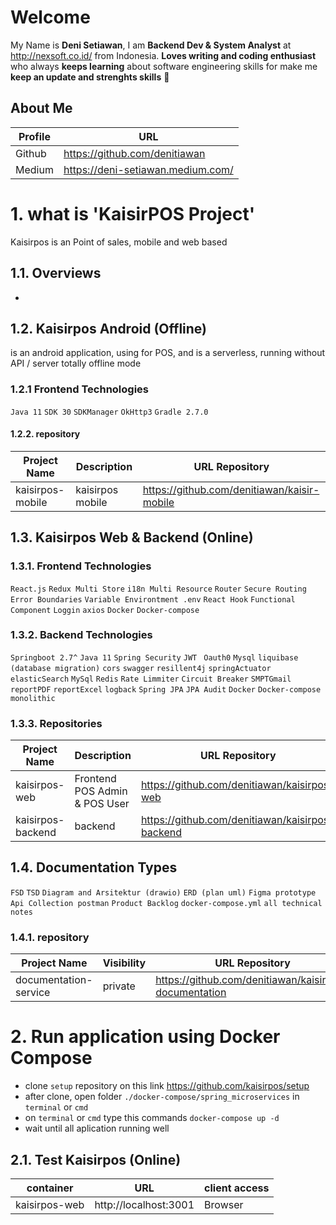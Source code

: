# Welcome 

My Name is **Deni Setiawan**, I am **Backend Dev & System Analyst** at http://nexsoft.co.id/ from Indonesia.
**Loves writing and coding enthusiast** who always **keeps learning** about software engineering skills for make me **keep an update and strenghts skills** 🚀


## About Me
| Profile     | URL                                                          | 
|------------------|--------------|
| Github | https://github.com/denitiawan |
| Medium | https://deni-setiawan.medium.com/ |

# 1. what is 'KaisirPOS Project'
Kaisirpos is an Point of sales, mobile and web based

## 1.1. Overviews
- 


## 1.2. Kaisirpos Android (Offline)
is an android application, using for POS, and is a serverless, running without API / server totally offline mode

### 1.2.1 Frontend Technologies
`Java 11`
`SDK 30`
`SDKManager`
`OkHttp3`
`Gradle 2.7.0`


#### 1.2.2. repository
| Project Name     | Description  | URL Repository                                                          | 
|------------------|--------------|-------------------------------------------------------------------------|
| kaisirpos-mobile | kaisirpos mobile | https://github.com/denitiawan/kaisir-mobile                                      |



## 1.3. Kaisirpos Web & Backend (Online)

### 1.3.1. Frontend Technologies
`React.js`
`Redux Multi Store`
`i18n Multi Resource`
`Router`
`Secure Routing`
`Error Boundaries`
`Variable Environtment .env`
`React Hook`
`Functional Component`
`Loggin`
`axios`
`Docker`
`Docker-compose`


### 1.3.2. Backend Technologies
`Springboot 2.7^`
`Java 11`
`Spring Security`
`JWT `
`Oauth0`
`Mysql`
`liquibase (database migration)`
`cors`
`swagger`
`resillent4j`
`springActuator`
`elasticSearch`
`MySql`
`Redis`
`Rate Limmiter`
`Circuit Breaker`
`SMPTGmail`
`reportPDF`
`reportExcel`
`logback`
`Spring JPA`
`JPA Audit`
`Docker`
`Docker-compose`
`monolithic`


### 1.3.3. Repositories
| Project Name     | Description  | URL Repository                                              | 
|------------------|--------------|-------------------------------------------------------------|
| kaisirpos-web | Frontend POS Admin & POS User  | https://github.com/denitiawan/kaisirpos-web  |
| kaisirpos-backend | backend  | https://github.com/denitiawan/kaisirpos-backend                |



## 1.4. Documentation Types
`FSD`
`TSD`
`Diagram and Arsitektur (drawio)`
`ERD (plan uml)`
`Figma prototype`
`Api Collection postman`
`Product Backlog`
`docker-compose.yml`
`all technical notes`


### 1.4.1. repository
| Project Name     | Visibility  | URL Repository                                                          | 
|------------------|--------------|-------------------------------------------------------------------------|
| documentation-service | private | https://github.com/denitiawan/kaisirpos-documentation                   |


# 


# 2. Run application using Docker Compose
- clone `setup` repository on this link https://github.com/kaisirpos/setup
- after clone, open folder `./docker-compose/spring_microservices` in `terminal` or `cmd`
- on `terminal` or `cmd` type this commands `docker-compose up -d`
- wait until all aplication running well

## 2.1.  Test Kaisirpos (Online)
| container     | URL      | client access |
|--------|--------------|--------------|
| kaisirpos-web  | http://localhost:3001 | Browser |




